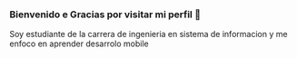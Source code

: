 ### Bienvenido e Gracias por visitar mi perfil 👋

Soy estudiante de la carrera de ingenieria en sistema de informacion y me enfoco en aprender desarrolo mobile

